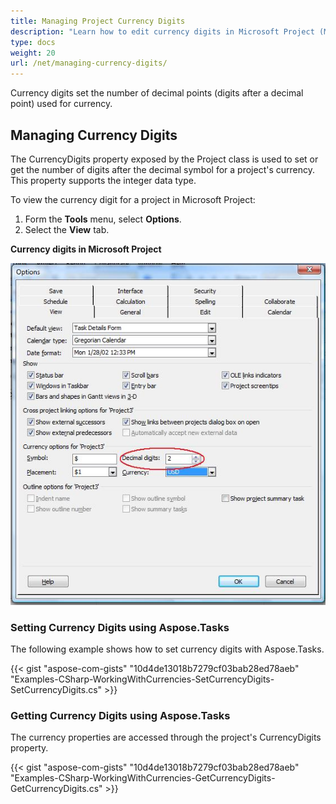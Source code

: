 ```yaml
---
title: Managing Project Currency Digits
description: "Learn how to edit currency digits in Microsoft Project (MPP/XML) files using Aspose.Tasks for .NET."
type: docs
weight: 20
url: /net/managing-currency-digits/
---
```


Currency digits set the number of decimal points (digits after a decimal point) used for currency.

## **Managing Currency Digits**
The CurrencyDigits property exposed by the Project class is used to set or get the number of digits after the decimal symbol for a project's currency. This property supports the integer data type.

To view the currency digit for a project in Microsoft Project:

1. Form the **Tools** menu, select **Options**.
2. Select the **View** tab.

**Currency digits in Microsoft Project** 

![altering currency symbol in Microsoft Project](managing-currency-digits_1.png)

### **Setting Currency Digits using Aspose.Tasks**
The following example shows how to set currency digits with Aspose.Tasks.

{{< gist "aspose-com-gists" "10d4de13018b7279cf03bab28ed78aeb" "Examples-CSharp-WorkingWithCurrencies-SetCurrencyDigits-SetCurrencyDigits.cs" >}}

### **Getting Currency Digits using Aspose.Tasks**
The currency properties are accessed through the project's CurrencyDigits property.

{{< gist "aspose-com-gists" "10d4de13018b7279cf03bab28ed78aeb" "Examples-CSharp-WorkingWithCurrencies-GetCurrencyDigits-GetCurrencyDigits.cs" >}}

